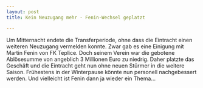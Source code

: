 ```yaml
---
layout: post
title: Kein Neuzugang mehr - Fenin-Wechsel geplatzt

---
```


Um Mitternacht endete die Transferperiode, ohne dass die Eintracht einen weiteren Neuzugang vermelden konnte. Zwar gab es eine Einigung mit Martin Fenin von FK Teplice. Doch seinem Verein war die gebotene Ablösesumme von angeblich 3 Millionen Euro zu niedrig. Daher platzte das Geschäft und die Eintracht geht nun ohne neuen Stürmer in die weitere Saison. Frühestens in der Winterpause könnte nun personell nachgebessert werden. Und vielleicht ist Fenin dann ja wieder ein Thema...


